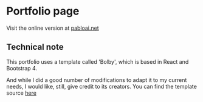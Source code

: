 # Portfolio page

Visit the online version at
[pabloai.net](https://www.pabloai.net)

## Technical note

This portfolio uses a template called 'Bolby', which is based in React and Bootstrap 4.

And while I did a good number of modifications to adapt it to my current needs, I would like, still, give credit to its creators.
You can find the template source [here](https://elements.envato.com/bolby-react-personal-portfolio-cvresume-template-5AFPZ68)
